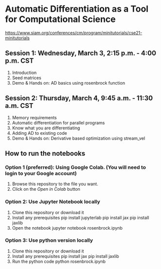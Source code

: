 # Automatic Differentiation as a Tool for Computational Science
https://www.siam.org/conferences/cm/program/minitutorials/cse21-minitutorials


## Session 1: Wednesday, March 3, 2:15 p.m. - 4:00 p.m. CST
1. Introduction
2. Seed matrices
3. Demo & Hands on: AD basics using rosenbrock function

## Session 2: Thursday, March 4, 9:45 a.m. - 11:30 a.m. CST
1. Memory requirements
2. Automatic differentiation for parallel  programs
3. Know what you are differentiating
4. Adding AD to existing code
5. Demo & Hands on: Derivative based optimization using stream_vel

## How to run the notebooks
### Option 1 (preferred): Using Google Colab. (You will need to login to your Google account)
1. Browse this repository to the file you want.
2. Click on the *Open in Colab* button

### Option 2: Use Jupyter Notebook locally 
1. Clone this repository or download it
2. Install any prerequisites
        pip install jupyterlab
        pip install jax
        pip install jaxlib
3. Open the notebook
        jupyter notebook rosenbrock.ipynb

### Option 3: Use python version locally
1. Clone this repository or download it
2. Install any prerequisites
        pip install jax
        pip install jaxlib
3. Run the python code
        python rosenbrock.ipynb
